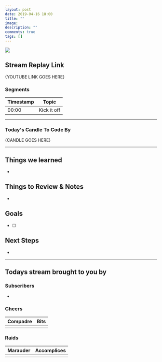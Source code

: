 ```yaml
---
layout: post
date: 2019-04-16 18:00
title: ""
image: 
description: ""
comments: true
tags: []
---
```


<img src="{{page.image}}"/>

## Stream Replay Link

{YOUTUBE LINK GOES HERE}

<!--more-->

### Segments

| Timestamp | Topic
| --- | ---
| 00:00 | Kick it off


---

### Today's Candle To Code By

{CANDLE GOES HERE}

---

## Things we learned

- 

## Things to Review & Notes

- 

## Goals

- [ ] 

## Next Steps

- 

---

## Todays stream brought to you by

### Subscribers

- 

### Cheers

| Compadre | Bits
| --- | ---
|  | 

### Raids

| Marauder | Accomplices
| --- | ---
|  | 
